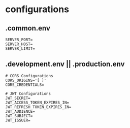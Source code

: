 # configurations

## .common.env

```env
SERVER_PORT=
SERVER_HOST=
SERVER_LIMIT=
```

## .development.env || .production.env

```env
# CORS Configurations
CORS_ORIGINS='[ ]'
CORS_CREDENTIALS=

# JWT Configurations
JWT_SECRET=
JWT_ACCESS_TOKEN_EXPIRES_IN=
JWT_REFRESH_TOKEN_EXPIRES_IN=
JWT_AUDIENCE=
JWT_SUBJECT=
JWT_ISSUER=
```
